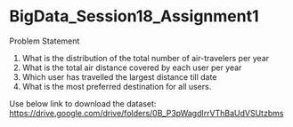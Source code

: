 # BigData_Session18_Assignment1

Problem Statement

1) What is the distribution of the total number of air-travelers per year
2) What is the total air distance covered by each user per year
3) Which user has travelled the largest distance till date
4) What is the most preferred destination for all users.

Use below link to download the dataset:
https://drive.google.com/drive/folders/0B_P3pWagdIrrVThBaUdVSUtzbms
